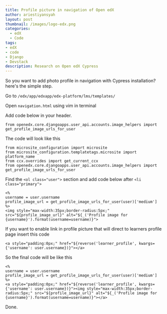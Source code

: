 ```yaml
---
title: Profile picture in navigation of Open edX
author: ariestiyansyah
layout: post
thumbnail: /images/logo-edx.png
categories:
  - edX
  - Code
tags:
- edX
- code
- Django
- Devstack
description: Research on Open edX Cypress
---
```


So you want to add photo profile in navigation with Cypress installation? here's the simple step.

Go to `/edx/app/edxapp/edx-platform/lms/templates/`

Open `navigation.html` using vim in terminal

Add code below in your header.

```
from openedx.core.djangoapps.user_api.accounts.image_helpers import get_profile_image_urls_for_user
```

The code will look like this

```
from microsite_configuration import microsite
from microsite_configuration.templatetags.microsite import platform_name
from ccx.overrides import get_current_ccx
from openedx.core.djangoapps.user_api.accounts.image_helpers import get_profile_image_urls_for_user
```

Find the `<ol class="user">` section and add code below after `<li class="primary">`

```
<% 
username = user.username
profile_image_url = get_profile_image_urls_for_user(user)['medium']
%>
<img style="max-width:35px;border-radius:5px;" src="${profile_image_url}" alt="${_('Profile image for {username}').format(username=username)}">
```

If you want to enable link in profile picture that will direct to learners profile page insert this code

```
<a style="padding:0px;" href="${reverse('learner_profile', kwargs={'username': user.username})}"></a>
```	
 
So the final code will be like this


```
<% 
username = user.username
profile_image_url = get_profile_image_urls_for_user(user)['medium']
%>
<a style="padding:0px;" href="${reverse('learner_profile', kwargs={'username': user.username})}"><img style="max-width:35px;border-radius:5px;" src="${profile_image_url}" alt="${_('Profile image for {username}').format(username=username)}"></a>
```

Done.